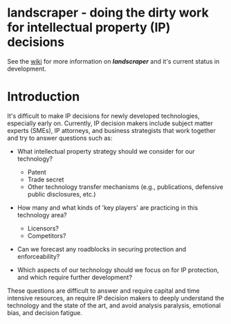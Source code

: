 # landscraper - doing the dirty work for intellectual property (IP) decisions

See the [wiki](https://github.com/akhil-jindal/landscraper/wiki) for more information on ___landscraper___ and it's current status in development.

# Introduction <a name="introduction"></a>

It's difficult to make IP decisions for newly developed technologies, especially early on.  Currently, IP decision makers include subject matter experts (SMEs), IP attorneys, and business strategists that work together and try to answer questions such as:

* What intellectual property strategy should we consider for our technology?
  * Patent
  * Trade secret
  * Other technology transfer mechanisms (e.g., publications, defensive public disclosures, etc.)

* How many and what kinds of 'key players' are practicing in this technology area?
  * Licensors?
  * Competitors?
  
* Can we forecast any roadblocks in securing protection and enforceability?

* Which aspects of our technology should we focus on for IP protection, and which require further development?

These questions are difficult to answer and require capital and time intensive resources, an require IP decision makers to deeply understand the technology and the state of the art, and avoid analysis paralysis, emotional bias, and decision fatigue.

